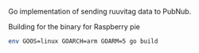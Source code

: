 Go implementation of sending ruuvitag data to PubNub.

Building for the binary for Raspberry pie 
```bash
env GOOS=linux GOARCH=arm GOARM=5 go build
```